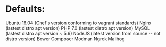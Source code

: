 Defaults:
=========
Ubuntu 16.04 (Chef's version conforming to vagrant standards)
Nginx (lastest distro apt version)
PHP 7.0 (lastest distro apt version)
MySQL (lastest distro apt version ~ 5.6)
NodeJS (latest version from source -- not distro version)
Bower
Composer
Modman
Ngrok
Mailhog
